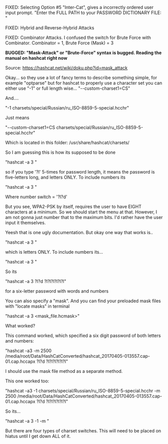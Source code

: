 FIXED: Selecting Option #5 "Inter-Cat", gives a incorrectly ordered user input prompt. "Enter the FULL PATH to your PASSWORD DICTIONARY FILE: "

FIXED: Hybrid and Reverse-Hybrid Attacks

FIXED: Combinator Attacks. I confused the switch for Brute Force with Combinator. Combinator = 1, Brute Force (Mask) = 3

**BUGGED: "Mask-Attack" or "Brute-Force" syntax is bugged. Reading the manual on hashcat right now**

Source: https://hashcat.net/wiki/doku.php?id=mask_attack

Okay... so they use a lot of fancy terms to describe something simple, for example "optparse" but for hashcat to properly use a character set you can either use "-1" or full length wise... "--custom-charset1=CS"

And....

"-1 charsets/special/Russian/ru_ISO-8859-5-special.hcchr"

Just means

"--custom-charset1=CS charsets/special/Russian/ru_ISO-8859-5-special.hcchr"

Which is located in this folder: /usr/share/hashcat/charsets/

So I am guessing this is how its supposed to be done

"hashcat -a 3 <charset switch> <charset hcchr file> <password length>"

so if you type '?l' 5-times for password length, it means the password is five-letters long, and letters ONLY. To include numbers its 

"hashcat -a 3 <charset switch> <charset hcchr file> <number switch> <password length>"

Where number switch = '?l?d'

But you see, WPA2-PSK by itself, requires the user to have EIGHT characters at a minimum. So we should start the menu at that. However, I am not gonna just number that to the maximum bits. I'd rather have the user input it themselves.

Yeesh that is one ugly documentation. But okay one way that works is..

"hashcat -a 3 <hashfile> <pw length>" 

which is letters ONLY. To include numbers its...

"hashcat -a 3 <hashfile> <include numbers> <pw length>"

So its

"hashcat -a 3 <hashfile> ?l?d ?l?l?l?l?l?l"

for a six-letter password with words and numbers

You can also specify a "mask". And you can find your preloaded mask files with "locate masks" in terminal

"hashcat -a 3 <hash to attack> <mask_file.hcmask>"


What worked?

This command worked, which specified a six digit password of both letters and numbers:

"hashcat -a3 -m 2500 /media/root/Data/HashCatConverted/hashcat_20170405-013557.cap-01.cap.hccapx ?l?d ?l?l?l?l?l?l"

I should use the mask file method as a separate method. 

This one worked too:

"hashcat -a3 -1 charsets/special/Russian/ru_ISO-8859-5-special.hcchr -m 2500 /media/root/Data/HashCatConverted/hashcat_20170405-013557.cap-01.cap.hccapx ?l?d ?l?l?l?l?l?l"

So its...

"hashcat -a 3 -1 <maskfile> -m <hash type> <hash file> <number switch> <password length>"

But there are four types of charset switches. This will need to be placed on hiatus until I get down ALL of it.
